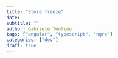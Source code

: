 ```yaml
---
title: "Store freeze"
date:
subtitle: ""
author: Gabriele Teotino
tags: ["angular", "typescript", "ngrx"]
categories: ["dev"]
draft: true
---
```

